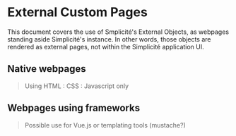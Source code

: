 External Custom Pages
=====================

This document covers the use of Smplicité's External Objects, as webpages standing aside Simplicité's instance. In other words, those objects are rendered as external pages, not within the Simplicité application UI.

## Native webpages

> Using HTML : CSS : Javascript only

## Webpages using frameworks

> Possible use for Vue.js or templating tools (mustache?)